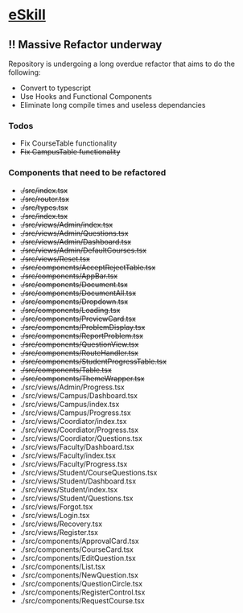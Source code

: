 # [eSkill](https://care.srmist.edu.in/eskill)

## !! Massive Refactor underway

Repository is undergoing a long overdue refactor that aims to do the following:

- Convert to typescript
- Use Hooks and Functional Components
- Eliminate long compile times and useless dependancies

### Todos

- Fix CourseTable functionality
- ~~Fix CampusTable functionality~~

### Components that need to be refactored

- ~~./src/index.tsx~~
- ~~./src/router.tsx~~
- ~~./src/types.tsx~~
- ~~./src/index.tsx~~
- ~~./src/views/Admin/index.tsx~~
- ~~./src/views/Admin/Questions.tsx~~
- ~~./src/views/Admin/Dashboard.tsx~~
- ~~./src/views/Admin/DefaultCourses.tsx~~
- ~~./src/views/Reset.tsx~~
- ~~./src/components/AcceptRejectTable.tsx~~
- ~~./src/components/AppBar.tsx~~
- ~~./src/components/Document.tsx~~
- ~~./src/components/DocumentAll.tsx~~
- ~~./src/components/Dropdown.tsx~~
- ~~./src/components/Loading.tsx~~
- ~~./src/components/PreviewCard.tsx~~
- ~~./src/components/ProblemDisplay.tsx~~
- ~~./src/components/ReportProblem.tsx~~
- ~~./src/components/QuestionView.tsx~~
- ~~./src/components/RouteHandler.tsx~~
- ~~./src/components/StudentProgressTable.tsx~~
- ~~./src/components/Table.tsx~~
- ~~./src/components/ThemeWrapper.tsx~~
- ./src/views/Admin/Progress.tsx
- ./src/views/Campus/Dashboard.tsx
- ./src/views/Campus/index.tsx
- ./src/views/Campus/Progress.tsx
- ./src/views/Coordiator/index.tsx
- ./src/views/Coordiator/Progress.tsx
- ./src/views/Coordiator/Questions.tsx
- ./src/views/Faculty/Dashboard.tsx
- ./src/views/Faculty/index.tsx
- ./src/views/Faculty/Progress.tsx
- ./src/views/Student/CourseQuestions.tsx
- ./src/views/Student/Dashboard.tsx
- ./src/views/Student/index.tsx
- ./src/views/Student/Questions.tsx
- ./src/views/Forgot.tsx
- ./src/views/Login.tsx
- ./src/views/Recovery.tsx
- ./src/views/Register.tsx
- ./src/components/ApprovalCard.tsx
- ./src/components/CourseCard.tsx
- ./src/components/EditQuestion.tsx
- ./src/components/List.tsx
- ./src/components/NewQuestion.tsx
- ./src/components/QuestionCircle.tsx
- ./src/components/RegisterControl.tsx
- ./src/components/RequestCourse.tsx

